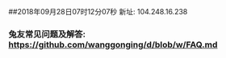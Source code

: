 ##2018年09月28日07时12分07秒 新址: 104.248.16.238
### 兔友常见问题及解答: https://github.com/wanggonging/d/blob/w/FAQ.md
